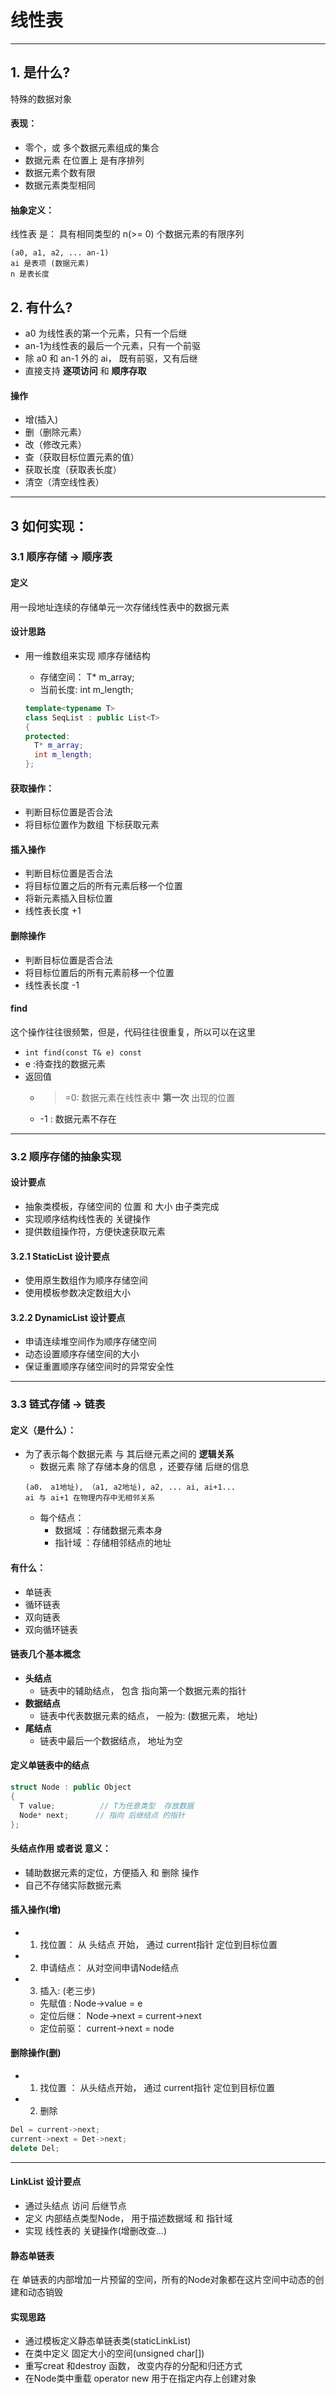 # 线性表
---
## 1. 是什么?
特殊的数据对象
#### 表现：
* 零个，或 多个数据元素组成的集合
* 数据元素 在位置上 是有序排列
* 数据元素个数有限
* 数据元素类型相同

#### 抽象定义：
线性表 是： 具有相同类型的 n(>= 0) 个数据元素的有限序列
```
(a0, a1, a2, ... an-1)
ai 是表项 (数据元素)
n 是表长度
```

## 2. 有什么?
* a0 为线性表的第一个元素，只有一个后继
* an-1为线性表的最后一个元素，只有一个前驱
* 除 a0 和 an-1 外的 ai， 既有前驱，又有后继
* 直接支持 **逐项访问** 和 **顺序存取**


#### 操作
* 增(插入)
* 删（删除元素）
* 改（修改元素）
* 查（获取目标位置元素的值）
* 获取长度（获取表长度）
* 清空（清空线性表）

---
## 3 如何实现：
### 3.1 顺序存储 -> 顺序表
#### 定义
用一段地址连续的存储单元一次存储线性表中的数据元素

#### 设计思路
* 用一维数组来实现 顺序存储结构
  * 存储空间： T* m_array;
  * 当前长度: int m_length;

  ```C++
  template<typename T>
  class SeqList : public List<T>
  {
  protected:
    T* m_array;
    int m_length;
  };
  ```

#### 获取操作：
* 判断目标位置是否合法
* 将目标位置作为数组 下标获取元素

#### 插入操作
* 判断目标位置是否合法
* 将目标位置之后的所有元素后移一个位置
* 将新元素插入目标位置
* 线性表长度 +1

#### 删除操作
* 判断目标位置是否合法
* 将目标位置后的所有元素前移一个位置
* 线性表长度 -1


#### find
这个操作往往很频繁，但是，代码往往很重复，所以可以在这里
* ```int find(const T& e) const ```
* e :待查找的数据元素
* 返回值
  * >=0: 数据元素在线性表中 **第一次** 出现的位置
  * -1 : 数据元素不存在
---
### 3.2 顺序存储的抽象实现
#### 设计要点
* 抽象类模板，存储空间的 位置 和 大小 由子类完成
* 实现顺序结构线性表的 关键操作
* 提供数组操作符，方便快速获取元素

#### 3.2.1 StaticList 设计要点
* 使用原生数组作为顺序存储空间
* 使用模板参数决定数组大小

#### 3.2.2 DynamicList 设计要点
* 申请连续堆空间作为顺序存储空间
* 动态设置顺序存储空间的大小
* 保证重置顺序存储空间时的异常安全性

---
### 3.3 链式存储 -> 链表
#### 定义（是什么）：
* 为了表示每个数据元素 与 其后继元素之间的 **逻辑关系**
  * 数据元素 除了存储本身的信息 ，还要存储 后继的信息
  ```
  (a0， a1地址), （a1, a2地址), a2, ... ai, ai+1...
  ai 与 ai+1 在物理内存中无相邻关系
  ```
  * 每个结点：
    * 数据域 ：存储数据元素本身
    * 指针域 ：存储相邻结点的地址

#### 有什么：
* 单链表
* 循环链表
* 双向链表
* 双向循环链表

#### 链表几个基本概念
* **头结点**
  * 链表中的辅助结点， 包含 指向第一个数据元素的指针
* **数据结点**
  * 链表中代表数据元素的结点， 一般为: (数据元素， 地址)
* **尾结点**
  * 链表中最后一个数据结点， 地址为空

#### 定义单链表中的结点
```C++
struct Node : public Object
{
  T value;          // T为任意类型  存放数据
  Node* next;      // 指向 后继结点 的指针
};
```

#### 头结点作用 或者说 意义：
* 辅助数据元素的定位，方便插入 和 删除 操作
* 自己不存储实际数据元素

#### 插入操作(增)
* 1. 找位置：  从 头结点 开始， 通过 current指针 定位到目标位置
* 2. 申请结点： 从对空间申请Node结点
* 3. 插入: (老三步)
  * 先赋值 : Node->value = e
  * 定位后继： Node->next = current->next
  * 定位前驱： current->next = node

#### 删除操作(删)
* 1. 找位置 ： 从头结点开始， 通过 current指针 定位到目标位置
* 2. 删除
```C++
Del = current->next;
current->next = Det->next;
delete Del;
```

---
#### LinkList 设计要点
* 通过头结点 访问 后继节点
* 定义 内部结点类型Node， 用于描述数据域 和 指针域
* 实现 线性表的 关键操作(增删改查...)

#### 静态单链表
在 单链表的内部增加一片预留的空间，所有的Node对象都在这片空间中动态的创建和动态销毁

#### 实现思路
* 通过模板定义静态单链表类(staticLinkList)
* 在类中定义 固定大小的空间(unsigned char[])
* 重写creat 和destroy 函数， 改变内存的分配和归还方式
* 在Node类中重载 operator new 用于在指定内存上创建对象
